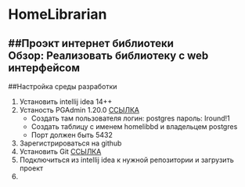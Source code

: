 # HomeLibrarian
##Проэкт интернет библиотеки</br>
Обзор: Реализовать библиотеку с web интерфейсом
-----------------------------------
##Настройка среды разработки 
1. Установить intellij idea 14++
2. Устаность PGAdmin 1.20.0 [ССЫЛКА](http://www.pgadmin.org/)
    * Создать там пользователя логин: postgres пароль: Iround!1 
    * Создать таблицу с именем homelibbd и владельцем postgres
    * Порт должен быть 5432
3. Зарегистрироваться на github
4. Установить Git [ССЫЛКА](https://git-for-windows.github.io/)
5. Подключиться из intellij idea к нужной репозитории и загрузить проект
6. 
    
